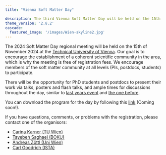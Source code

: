 ```yaml
---
title: "Vienna Soft Matter Day"

description: The third Vienna Soft Matter Day will be held on the 15th of November 2024 at the Technical University of Vienna.
theme_version: '2.8.2'
cascade:
  featured_image: '/images/Wien-skyline2.jpg'
---
```


The 2024 Soft Matter Day regional meeting will be held on the 15th of November 2024 at the [Technical University of Vienna](https://www.tuwien.at/).
Our goal is to encourage the establishment of a coherent scientific community in the area, which is why the meeting is free of registration fees. 
We encourage members of the soft matter community at all levels (PIs, postdocs, students) to participate. 

There will be the opportunity for PhD students and postdocs to present their work via talks, posters and flash talks, and ample times for discussions throughout the day, similar to [last years event](vsmd23) and [the one before](vsmd22). 

You can download the program for the day by following this [link]() (Coming soon!).

If you have questions, comments, or problems with the registration, please contact one of the organisors:

* [Carina Karner (TU Wien)](mailto:carina.karner@tuwien.ac.at)
* [Tayebeh Saghaei (BOKU)](mailto:t.saghaei@boku.ac.at)
* [Andreas Zöttl (Uni Wien)](mailto:andreas.zoettl@univie.ac.at)
* [Carl Goodrich (ISTA)](mailto:carl.goodrich@ist.ac.at)




